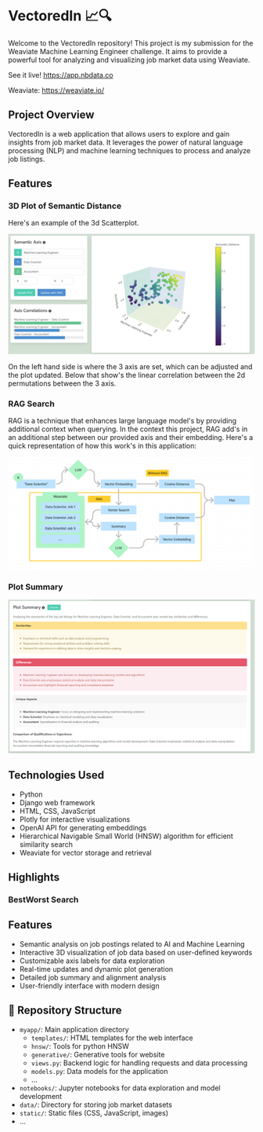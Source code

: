 # VectoredIn 📈🔍

Welcome to the VectoredIn repository! This project is my submission for the Weaviate Machine Learning Engineer challenge. It aims to provide a powerful tool for analyzing and visualizing job market data using Weaviate.

See it live! https://app.nbdata.co

Weaviate: https://weaviate.io/

##  Project Overview

VectoredIn is a web application that allows users to explore and gain insights from job market data. It leverages the power of natural language processing (NLP) and machine learning techniques to process and analyze job listings. 

## Features 

### 3D Plot of Semantic Distance

Here's an example of the 3d Scatterplot.

![Sample Image](./static/img/Plot_example.png)

On the left hand side is where the 3 axis are set, which can be adjusted and the plot updated. Below that show's the linear correlation between the 2d permutations between the 3 axis.

### RAG Search

RAG is a technique that enhances large language model's by providing additional context when querying. In the context this project, RAG add's in an additional step between our provided axis and their embedding. Here's a quick representation of how this work's in this application:

![Sample Image](./static/img/RAG_diagram.png)

### Plot Summary

![Sample Image](./static/img/plot_summary.png)

##  Technologies Used

-  Python
-  Django web framework
-  HTML, CSS, JavaScript
-  Plotly for interactive visualizations
-  OpenAI API for generating embeddings
-  Hierarchical Navigable Small World (HNSW) algorithm for efficient similarity search
-  Weaviate for vector storage and retrieval

## Highlights

### BestWorst Search

##  Features

-  Semantic analysis on job postings related to AI and Machine Learning
-  Interactive 3D visualization of job data based on user-defined keywords
-  Customizable axis labels for data exploration
-  Real-time updates and dynamic plot generation
-  Detailed job summary and alignment analysis
-  User-friendly interface with modern design

## 📂 Repository Structure

  - `myapp/`: Main application directory
    - `templates/`: HTML templates for the web interface
    - `hnsw/`: Tools for python HNSW
    - `generative/`: Generative tools for website
    - `views.py`: Backend logic for handling requests and data processing
    - `models.py`: Data models for the application
    - ...
- `notebooks/`: Jupyter notebooks for data exploration and model development
- `data/`: Directory for storing job market datasets
- `static/`: Static files (CSS, JavaScript, images)
- ...
